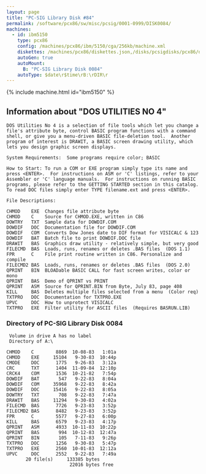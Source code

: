```yaml
---
layout: page
title: "PC-SIG Library Disk #84"
permalink: /software/pcx86/sw/misc/pcsig/0001-0999/DISK0084/
machines:
  - id: ibm5150
    type: pcx86
    config: /machines/pcx86/ibm/5150/cga/256kb/machine.xml
    diskettes: /machines/pcx86/diskettes.json,/disks/pcsigdisks/pcx86/diskettes.json
    autoGen: true
    autoMount:
      B: "PC-SIG Library Disk 0084"
    autoType: $date\r$time\rB:\rDIR\r
---
```


{% include machine.html id="ibm5150" %}

## Information about "DOS UTILITIES NO 4"

    DOS Utilities No 4 is a selection of file tools which let you change a
    file's attribute byte, control BASIC program functions with a command
    shell, or give you a menu-driven BASIC file-deletion tool.  Another
    program of interest is DRAWIT, a BASIC screen drawing utility, which
    lets you design graphic screen displays.
    
    System Requirements:  Some programs require color; BASIC
    
    How to Start: To run a COM or EXE program simply type its name and
    press <ENTER>.  For instructions on ASM or 'C' listings, refer to your
    Assembler or 'C' language manuals.  For instructions on running BASIC
    programs, please refer to the GETTING STARTED section in this catalog.
    To read DOC files simply enter TYPE filename.ext and press <ENTER>.
    
    File Descriptions:
    
    CHMOD    EXE  Changes file attribute byte
    CHMOD    C    Source for CHMOD.EXE, written in C86
    DOWTRY   TXT  Sample data for DOWDIF.COM
    DOWDIF   DOC  Documentation file for DOWDIF.COM
    DOWDIF   COM  Converts Dow Jones date to DIF format for VISICALC & 123
    DOWDIF   BAT  Batch file to print DOWDIF.DOC file
    DRAWIT   BAS  Graphics draw utility - relatively simple, but very good
    FILECMD  BAS  Loads, runs, renames or deletes .BAS files  (DOS 1.1)
    FPR      C    File print routine written in C86. Personalize and compile
    FILECMD2 BAS  Loads, runs, renames or deletes .BAS files  (DOS 2.0)
    QPRINT   BIN  BLOADable BASIC CALL for fast screen writes, color or mono
    QPRINT   BAS  Demo of QPRINT vs PRINT
    QPRINT   ASM  Source for QPRINT.BIN from Byte, July 83, page 408
    KILL     BAS  Deletes multiple files selected from a menu  (Color req)
    TXTPRO   DOC  Documentation for TXTPRO.EXE
    UPVC     DOC  How to unprotect VISICALC
    TXTPRO   EXE  Filter utility for ASCII files  (Requires BASRUN.LIB)

### Directory of PC-SIG Library Disk 0084

     Volume in drive A has no label
     Directory of A:\

    CHMOD    C        8869  10-08-83   1:01a
    CHMOD    EXE     15104   9-30-83  10:44p
    CMODE    DOC      1775   9-26-83   3:12a
    CRC      TXT      1404  11-09-84  12:10p
    CRCK4    COM      1536  10-21-82   7:54p
    DOWDIF   BAT       547   9-22-83   8:04a
    DOWDIF   COM     35968   9-22-83   8:42a
    DOWDIF   DOC     15416   9-22-83   8:05a
    DOWTRY   TXT       708   9-22-83   7:47a
    DRAWIT   BAS     11294   9-30-83   4:02a
    FILECMD  BAS      7726   9-23-83   3:52p
    FILECMD2 BAS      8482   9-23-83   3:52p
    FPR      C        5577   9-27-83   6:00p
    KILL     BAS      6579   9-23-83   4:17p
    QPRINT   ASM      4933  10-11-83  10:22p
    QPRINT   BAS       994  10-12-83  12:47a
    QPRINT   BIN       105   7-11-83   9:26p
    TXTPRO   DOC      1256   9-30-83   5:47p
    TXTPRO   EXE      2560  10-01-83  12:12a
    UPVC     DOC      2552   9-22-83   7:49a
           20 file(s)     133385 bytes
                           22016 bytes free
